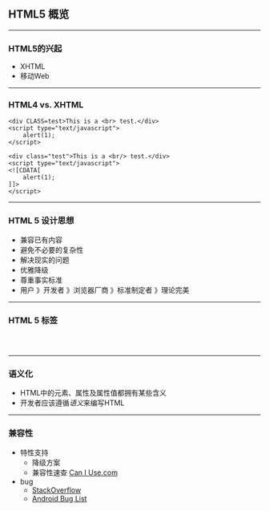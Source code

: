 ## HTML5 概览

---

### HTML5的兴起

* XHTML
* 移动Web

---

### HTML4 vs. XHTML

```markup
<div CLASS=test>This is a <br> test.</div>
<script type="text/javascript">
    alert(1);
</script>
```
```markup
<div class="test">This is a <br/> test.</div>
<script type="text/javascript">
<![CDATA[
    alert(1);
]]>
</script>
```

---

### HTML 5 设计思想

* 兼容已有内容
* 避免不必要的复杂性
* 解决现实的问题
* 优雅降级
* 尊重事实标准
* 用户 》开发者 》浏览器厂商 》标准制定者 》理论完美

---

### HTML 5 标签
### &nbsp;

<object data="/img/essentials/content-model.svg" height="360" width="1000"></object>

---

### 语义化

* HTML中的元素、属性及属性值都拥有某些含义
* 开发者应该遵循*语义*来编写HTML

---
### 兼容性

* 特性支持
    * 降级方案
    * 兼容性速查 [Can I Use.com](http://caniuse.com/)
* bug
    * [StackOverflow](http://stackoverflow.com/)
    * [Android Bug List](https://code.google.com/p/android/issues/list)
